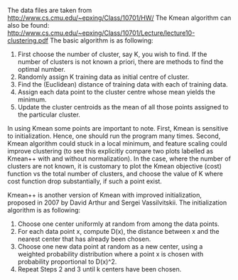 The data files are taken from http://www.cs.cmu.edu/~epxing/Class/10701/HW/
The Kmean algorithm can also be found: http://www.cs.cmu.edu/~epxing/Class/10701/Lecture/lecture10-clustering.pdf
The basic algorithm is as following:
1) First choose the number of cluster, say K, you wish to find. If the number of clusters is not known a priori, there are methods to find the optimal number. 
2) Randomly assign K training data as initial centre of cluster. 
3) Find the (Euclidean) distance of training data with each of training data. 
4) Assign each data point to the cluster centre whose mean yields the minimum. 
5) Update the cluster centroids as the mean of all those points assigned to the particular cluster. 

In using Kmean some points are important to note. First, Kmean is sensitive to initialization. Hence, one should run the program many times. Second, Kmean algorithm could stuck in a local minimum, and feature scaling could improve clustering (to see this explicitly compare two plots labelled as Kmean++ with and without normalization). In the case, where the number of clusters are not known, it is customary to plot the Kmean objective (cost) function vs the total number of clusters, and choose the value of K where cost function drop substantially, if such a point exist. 

Kmean++ is another version of Kmean with improved initialization,  proposed in 2007 by David Arthur and Sergei Vassilvitskii. The initialization algorithm is as following:

1) Choose one center uniformly at random from among the data points.
2) For each data point x, compute D(x), the distance between x and the nearest center that has already been chosen.
3) Choose one new data point at random as a new center, using a weighted probability distribution where a point x is chosen with  probability proportional to D(x)^2.
4) Repeat Steps 2 and 3 until k centers have been chosen.

